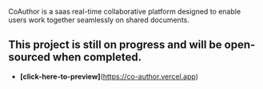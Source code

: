 CoAuthor is a saas real-time collaborative platform designed to enable users work together seamlessly on shared documents.
## This project is still on progress and will be open-sourced when completed.
- **[click-here-to-preview]**(https://co-author.vercel.app)